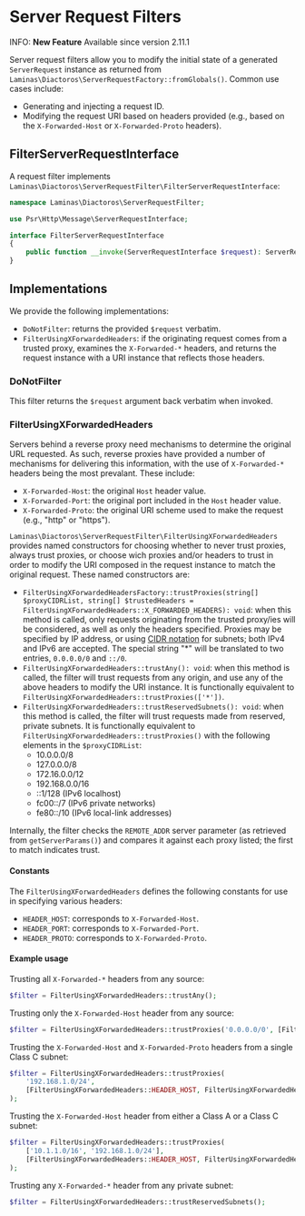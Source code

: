 # Server Request Filters

INFO: **New Feature**
Available since version 2.11.1

Server request filters allow you to modify the initial state of a generated `ServerRequest` instance as returned from `Laminas\Diactoros\ServerRequestFactory::fromGlobals()`.
Common use cases include:

- Generating and injecting a request ID.
- Modifying the request URI based on headers provided (e.g., based on the `X-Forwarded-Host` or `X-Forwarded-Proto` headers).

## FilterServerRequestInterface

A request filter implements `Laminas\Diactoros\ServerRequestFilter\FilterServerRequestInterface`:

```php
namespace Laminas\Diactoros\ServerRequestFilter;

use Psr\Http\Message\ServerRequestInterface;

interface FilterServerRequestInterface
{
    public function __invoke(ServerRequestInterface $request): ServerRequestInterface;
}
```

## Implementations

We provide the following implementations:

- `DoNotFilter`: returns the provided `$request` verbatim.
- `FilterUsingXForwardedHeaders`: if the originating request comes from a trusted proxy, examines the `X-Forwarded-*` headers, and returns the request instance with a URI instance that reflects those headers.

### DoNotFilter

This filter returns the `$request` argument back verbatim when invoked.

### FilterUsingXForwardedHeaders

Servers behind a reverse proxy need mechanisms to determine the original URL requested.
As such, reverse proxies have provided a number of mechanisms for delivering this information, with the use of `X-Forwarded-*` headers being the most prevalant.
These include:

- `X-Forwarded-Host`: the original `Host` header value.
- `X-Forwarded-Port`: the original port included in the `Host` header value.
- `X-Forwarded-Proto`: the original URI scheme used to make the request (e.g., "http" or "https").

`Laminas\Diactoros\ServerRequestFilter\FilterUsingXForwardedHeaders` provides named constructors for choosing whether to never trust proxies, always trust proxies, or choose wich proxies and/or headers to trust in order to modify the URI composed in the request instance to match the original request.
These named constructors are:

- `FilterUsingXForwardedHeadersFactory::trustProxies(string[] $proxyCIDRList, string[] $trustedHeaders = FilterUsingXForwardedHeaders::X_FORWARDED_HEADERS): void`: when this method is called, only requests originating from the trusted proxy/ies will be considered, as well as only the headers specified.
  Proxies may be specified by IP address, or using [CIDR notation](https://en.wikipedia.org/wiki/Classless_Inter-Domain_Routing) for subnets; both IPv4 and IPv6 are accepted.
  The special string "*" will be translated to two entries, `0.0.0.0/0` and `::/0`.
- `FilterUsingXForwardedHeaders::trustAny(): void`: when this method is called, the filter will trust requests from any origin, and use any of the above headers to modify the URI instance.
  It is functionally equivalent to `FilterUsingXForwardedHeaders::trustProxies(['*'])`.
- `FilterUsingXForwardedHeaders::trustReservedSubnets(): void`: when this method is called, the filter will trust requests made from reserved, private subnets.
  It is functionally equivalent to `FilterUsingXForwardedHeaders::trustProxies()` with the following elements in the `$proxyCIDRList`:
    - 10.0.0.0/8
    - 127.0.0.0/8
    - 172.16.0.0/12
    - 192.168.0.0/16
    - ::1/128 (IPv6 localhost)
    - fc00::/7 (IPv6 private networks)
    - fe80::/10 (IPv6 local-link addresses)

Internally, the filter checks the `REMOTE_ADDR` server parameter (as retrieved from `getServerParams()`) and compares it against each proxy listed; the first to match indicates trust.

#### Constants

The `FilterUsingXForwardedHeaders` defines the following constants for use in specifying various headers:

- `HEADER_HOST`: corresponds to `X-Forwarded-Host`.
- `HEADER_PORT`: corresponds to `X-Forwarded-Port`.
- `HEADER_PROTO`: corresponds to `X-Forwarded-Proto`.

#### Example usage

Trusting all `X-Forwarded-*` headers from any source:

```php
$filter = FilterUsingXForwardedHeaders::trustAny();
```

Trusting only the `X-Forwarded-Host` header from any source:

```php
$filter = FilterUsingXForwardedHeaders::trustProxies('0.0.0.0/0', [FilterUsingXForwardedHeaders::HEADER_HOST]);
```

Trusting the `X-Forwarded-Host` and `X-Forwarded-Proto` headers from a single Class C subnet:

```php
$filter = FilterUsingXForwardedHeaders::trustProxies(
    '192.168.1.0/24',
    [FilterUsingXForwardedHeaders::HEADER_HOST, FilterUsingXForwardedHeaders::HEADER_PROTO]
);
```

Trusting the `X-Forwarded-Host` header from either a Class A or a Class C subnet:

```php
$filter = FilterUsingXForwardedHeaders::trustProxies(
    ['10.1.1.0/16', '192.168.1.0/24'],
    [FilterUsingXForwardedHeaders::HEADER_HOST, FilterUsingXForwardedHeaders::HEADER_PROTO]
);
```

Trusting any `X-Forwarded-*` header from any private subnet:

```php
$filter = FilterUsingXForwardedHeaders::trustReservedSubnets();
```
